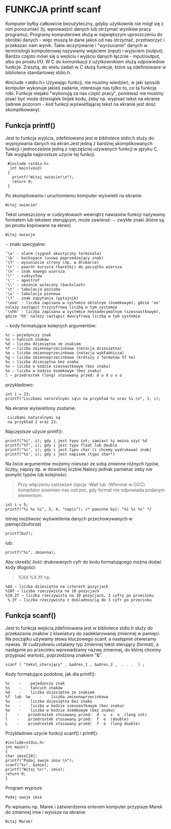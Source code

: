 FUNKCJA printf scanf
===================
Komputer byłby całkowicie bezużyteczny, gdyby użytkownik nie mógł się z nim porozumieć (tj. wprowadzić danych lub otrzymać wyników pracy programu). Programy komputerowe służą w największym uproszczeniu do obróbki danych - więc muszą te dane jakoś od nas otrzymać, przetworzyć i przekazać nam wynik.
Takie wczytywanie i "wyrzucanie" danych w terminologii komputerowej nazywamy wejściem (input) i wyjściem (output). Bardzo często mówi się o wejściu i wyjściu danych łącznie - input/output, albo po prostu I/O.
W C do komunikacji z użytkownikiem służą odpowiednie funkcje. Zresztą, do wielu zadań w C służą funkcje, które są zdefiniowane w bibliotece standartowej stdio.h. 

 #include <stdio.h>
Używając funkcji, nie musimy wiedzieć, w jaki sposób komputer wykonuje jakieś zadanie, interesuje nas tylko to, co ta funkcja robi. Funkcje niejako "wykonują za nas część pracy", ponieważ nie musimy pisać być może dziesiątek linijek kodu, żeby np. wypisać tekst na ekranie (wbrew pozorom - kod funkcji wyświetlającej tekst na ekranie jest dość skomplikowany).
## Funkcja printf()
Jest to funkcja wyjścia, zdefiniowana jest w bibliotece stdio.h służy do wypisywania danych na ekran.Jest jedną z bardziej skomplikowanych funkcji i jednocześnie jedną z  najczęściej używanych funkcji w języku C.
 Tak wygląda najprostsze użycie tej funkcji.
 
     #include <stdio.h>
      int main(void)
     {
       printf("Witaj swiecie!\n");
       return 0;
     }
Po skompilowaniu i uruchomieniu komputer wyświetli na ekranie:
    
    Witaj swiecie!
 Tekst umieszczony w cudzysłowach wewnątrz nawiasów funkcji nazywamy formatem lub tekstem sterującym, może zawierać:
− zwykłe znaki (które są po prostu kopiowane na ekran)
    
    Witaj swiecje
− znaki specyjalne:
    
    '\a' - alarm (sygnał akustyczny terminala)
    '\b' - backspace (usuwa poprzedzający znak)
    '\f' - wysuniecie strony (np. w drukarce)
    '\r' - powrót kursora (karetki) do początku wiersza
    '\n' - znak nowego wiersza
    '\"' - cudzysłów
    '\'' - apostrof
    '\\' - ukośnik wsteczny (backslash)
    '\t' - tabulacja pozioma
    '\v' - tabulacja pionowa
    '\?' - znak zapytania (pytajnik)
    '\ooo' - liczba zapisana w systemie oktalnym (ósemkowym), gdzie 'oo' należy zastąpić trzycyfrową liczbą w tym systemie
    '\xhh' - liczba zapisana w systemie heksadecymalnym (szesnastkowym), gdzie 'hh' należy zastąpić dwucyfrową liczbą w tym systemie

− kody formatujące kolejnych argumentów:

    %c − pojedynczy znak
    %s − łańcuch znaków
    %d − liczba dziesiętna ze znakiem
    %f − liczba zmiennoprzecinkowa (notacja dziesiętna)
    %e − liczba zmiennoprzecinkowa (notacja wykładnicza)
    %g − liczba zmiennoprzecinkowa (krótszy z formatów %f %e)
    %u − liczba dziesiętna bez znaku
    %x − liczba w kodzie szesnastkowym (bez znaku)
    %o − liczba w kodzie ósemkowym (bez znaku)
    l − przedrostek (long) stosowany przed: d u d u x o
 
przykładowo:
    
    int i = 23;
    printf("Liczbami naturalnymi są\n na przykład %i oraz %i.\n", 1, i);
 Na ekranie wyświetlony zostanie:
 
     Liczbami naturalnymi są 
     na przykład 1 oraz 23.
Najczęstsze użycie printf():
    
    printf("%i", i); gdy i jest typu int; zamiast %i można użyć %d
    printf("%f", i); gdy i jest typu float lub double
    printf("%c", i); gdy i jest typu char (i chcemy wydrukować znak)
    printf("%s", i); gdy i jest napisem (typu char*)
Na liście argumentów możemy mieszać ze sobą zmienne różnych typów, liczby, napisy itp. w dowolnej liczbie.Nalezy jednak pamietać żeby nie pomylić typów lub kolejności.
>Przy włączeniu ostrzeżeń (opcja -Wall lub -Wformat w GCC) kompilator powinien nas ostrzec, gdy format nie odpowiada podanym elementom.
    
    int i = 5;
    printf("%i %s %i", 5, 4, "napis"); /* powinno być: "%i %i %s" */
Istniej możliwość wyświetlenia danych przechowywanych w pamięci(buforze)
    
    printf(buf);
lub:
 
    printf("%s", zmienna);
Aby określić ilość drukowanych cyfr do kodu formatującego można
dodać kody długości:
>%Xd %X.Xf np.

    %4d − liczba dziesiętna na czterech pozycjach
    %10f − liczba rzeczywista na 10 pozycjach
    %10.2f − liczba rzeczywista na 10 pozycjach, 2 cyfry po przecinku
     %.3f − liczba rzeczywista z dokladnoscią do 3 cyfr po przecinku 

## Funkcja scanf()
Jest to funkcja wejścia,zdefiniowana jest w bibliotece stdio.h służy do przekazania znaków z klawiatury do  zadeklarowanej zmiennej w pamięci.
Na początku używamy słowa kluczowego scanf,  a następnie otwieramy nawias. W cudzysłowiu ustalamy typ zmiennej tekst sterujący (format), a następnie po przecinku wprowadzamy nazwę zmiennej, do której chcemy przypisać wartość, poprzedzoną znakiem "&".

    scanf ( "tekst_sterujący" , &adres_1 , &adres_2 ,  . . .  ) ;
Kody formatujące podobne, jak dla printf():

    %c    -    pojedynczy znak
    %s    -    łańcuch znaków
    %d    -    liczba dziesiętna ze znakiem
    %f  lub  %e    -    liczba zmiennoprzecinkowa
    %u    -    liczba dziesiętna bez znaku
    %x    -    liczba w kodzie szesnastkowym (bez znaku)
    %o    -    liczba w kodzie ósemkowym (bez znaku)
    l    -    przedrostek stosowany przed:  d  u  x  o  (long int)
    l    -    przedrostek stosowany przed:  f  e  (double)
    L    -    przedrostek stosowany przed:  f  e  (long double)
 Przykładowe uzycie funkcji scanf() i printf():
    
    #include<stdio.h>                             
    int main()                                        
    {
    char imie[20];
    printf("Podaj swoje imie \n");     
    scanf("%s", &imie);                       
    printf("Witaj %s!", imie);               
    return 0;
    } 
Program wypisze

    Podaj swoje imie
Po wpisaniu np. Marek i zatwierdzenia enterem komputer przypisze Marek do zmiennej imie i wyoisze na ekranie:

    Witaj Marek!

